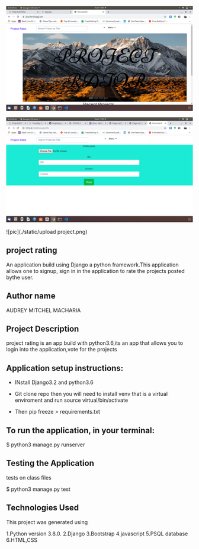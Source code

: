 ![pic](./static/home.png)

![pic](./static/postprofile.png)

![pic](./static/upload project.png)

## project rating
An application build using Django a python framework.This application allows one to signup, sign in in the application to rate the projects posted bythe user.

## Author name
AUDREY MITCHEL MACHARIA

## Project Description
project rating is an app build with python3.6,its an app that allows you to login into the application,vote for the projects 


## Application setup instructions:
- INstall Django3.2 and python3.6

- Git clone repo then you will need to install venv that is a  virtual enviroment and run source virtual/bin/activate

- Then pip freeze > requirements.txt

## To run the application, in your terminal:

$ python3 manage.py runserver


## Testing the Application
tests on class files

  $ python3 manage.py test


## Technologies Used
This project was generated using

1.Python version 3.8.0.
2.Django
3.Bootstrap
4.javascript
5.PSQL database
6.HTML,CSS